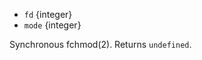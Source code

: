<!-- YAML
added: v0.4.7
-->

* `fd` {integer}
* `mode` {integer}

Synchronous fchmod(2). Returns `undefined`.

